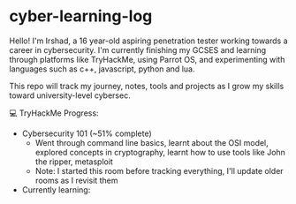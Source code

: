 # cyber-learning-log

Hello! I'm Irshad, a 16 year-old aspiring penetration tester working towards a career in cybersecurity. I'm currently finishing my GCSES and learning through platforms like TryHackMe, using Parrot OS, and experimenting with languages such as c++, javascript, python and lua.

This repo will track my journey, notes, tools and projects as I grow my skills toward university-level cybersec.

💻 TryHackMe Progress:
- Cybersecurity 101 (~51% complete)
   - Went through command line basics, learnt about the OSI model, explored concepts in cryptography, learnt how to use
     tools like John the ripper, metasploit
   - Note: I started this room before tracking everything, I'll update older rooms as I revisit them
- Currently learning:
  
